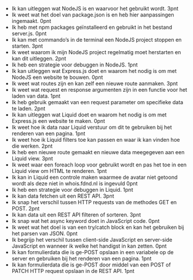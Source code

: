 - Ik kan uitleggen wat NodeJS is en waarvoor het gebruikt wordt. 3pnt                                                                 
- Ik weet wat het doel van package.json is en heb hier aanpassingen ingemaakt. 0pnt
- Ik heb met npm packages geïnstalleerd en gebruikt in het bestand server.js. 0pnt
- Ik kan met commando’s in de terminal een NodeJS project stoppen en starten. 3pnt
- Ik weet waarom ik mijn NodeJS project regelmatig moet herstarten en kan dit uitleggen. 2pnt
- Ik heb een strategie voor debuggen in NodeJS. 1pnt
- Ik kan uitleggen wat Express.js doet en waarom het nodig is om met NodeJS een website te bouwen. 0pnt
- Ik weet wat routes zijn en kan zelf een nieuwe route aanmaken. 3pnt
- Ik weet wat request en response argumenten zijn in een functie voor het laden van data. 1pnt
- Ik heb gebruik gemaakt van een request parameter om specifieke data te laden. 2pnt
- Ik kan uitleggen wat Liquid doet en waarom het nodig is om met Express.js een website te maken. 0pnt
- Ik weet hoe ik data naar Liquid verstuur om dit te gebruiken bij het renderen van een pagina. 1pnt
- Ik weet hoe ik Liquid filters toe kan passen en waar ik kan vinden hoe die werken. 2pnt
- Ik heb een nieuwe route gemaakt en nieuwe data meegegeven aan een Liquid view. 3pnt
- Ik weet waar een foreach loop voor gebruikt wordt en pas het toe in een Liquid view om HTML te renderen. 1pnt
- Ik kan in Liquid een controle maken waarmee de avatar niet getoond wordt als deze niet in whois.fdnd.nl is ingevuld 0pnt
- Ik heb een strategie voor debuggen in Liquid. 1pnt
- Ik kan data fetchen uit een REST API. 3pnt
- Ik snap het verschil tussen HTTP requests van de methodes GET en POST. 2pnt
- Ik kan data uit een REST API filteren of sorteren. 3pnt
- Ik snap wat het async keyword doet in JavaScript code. 0pnt
- Ik weet wat het doel is van een try/catch block en kan het gebruiken bij het parsen van JSON. 0pnt
- Ik begrijp het verschil tussen client-side JavaScript en server-side JavaScript en wanneer ik welke het handigst in kan zetten. 0pnt
- Ik kan formulierdata die is ge-POST opslaan in een variabele op de server en gebruiken bij het renderen van een pagina. 1pnt
- Ik kan formulierdata die is ge-POST door middel van een POST of PATCH HTTP request opslaan in de REST API. 1pnt